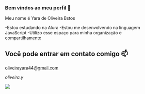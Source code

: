 ### Bem vindos ao meu perfil 💟

Meu nome é Yara de Oliveira Bstos

-Estou estudando na Alura
-Estou me desenvolvendo na linguagem JavaScript
-Utilizo esse espaço para minha organização e compartilhamento

## Você pode entrar em contato comigo 📫

oliveirayara44@gmail.com

_oliveira.y_
 
  ![](https://tenor.com/pt-BR/view/silly-horse-silly-horse-bleh-tongue-gif-14279452348356133629)

